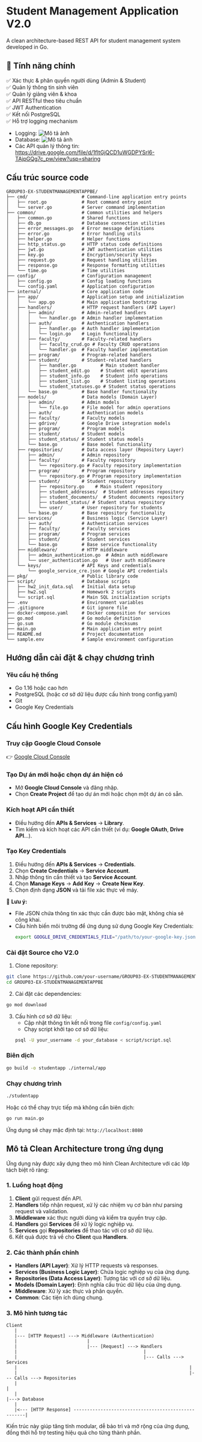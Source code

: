 # Student Management Application V2.0

A clean architecture-based REST API for student management system developed in Go.

## 📌 Tính năng chính

✅ Xác thực & phân quyền người dùng (Admin & Student)  
✅ Quản lý thông tin sinh viên  
✅ Quản lý giảng viên & khoa  
✅ API RESTful theo tiêu chuẩn  
✅ JWT Authentication  
✅ Kết nối PostgreSQL  
✅ Hỗ trợ logging mechanism 

- Logging: ![Mô tả ảnh](https://drive.google.com/uc?export=view&id=1zCnBiLaXG0_FXsMJADCTP6QotH2f5O7v)
- Database: ![Mô tả ảnh](https://drive.google.com/uc?export=view&id=1BWt2RhYNFv75lJ-AtvPTgho0oXOA_Z55)
- Các API quản lý thông tin: https://drive.google.com/file/d/1fItGjQCD1uWGDPYSrl6-TAjpGQg7c_pw/view?usp=sharing

## Cấu trúc source code

```
GROUP03-EX-STUDENTMANAGEMENTAPPBE/
├── cmd/                    # Command-line application entry points
│   ├── root.go             # Root command entry point
│   └── server.go           # Server command implementation
├── common/                 # Common utilities and helpers
│   ├── common.go           # Shared functions
│   ├── db.go               # Database connection utilities
│   ├── error_messages.go   # Error message definitions
│   ├── error.go            # Error handling utils
│   ├── helper.go           # Helper functions
│   ├── http_status.go      # HTTP status code definitions
│   ├── jwt.go              # JWT authentication utilities
│   ├── key.go              # Encryption/security keys
│   ├── request.go          # Request handling utilities
│   ├── response.go         # Response formatting utilities
│   └── time.go             # Time utilities
├── config/                 # Configuration management
│   ├── config.go           # Config loading functions
│   └── config.yaml         # Application configuration
├── internal/               # Core application code
│   ├── app/                # Application setup and initialization
│   │   └── app.go          # Main application bootstrap
│   ├── handlers/           # HTTP request handlers (API Layer)
│   │   ├── admin/          # Admin-related handlers
│   │   │   └── handler.go  # Admin handler implementation
│   │   ├── auth/           # Authentication handlers
│   │   │   ├── handler.go  # Auth handler implementation
│   │   │   └── login.go    # Login functionality
│   │   ├── faculty/        # Faculty-related handlers
│   │   │   ├── faculty_crud.go # Faculty CRUD operations
│   │   │   └── handler.go  # Faculty handler implementation
│   │   ├── program/        # Program-related handlers
│   │   ├── student/        # Student-related handlers
│   │   │   ├── handler.go         # Main student handler
│   │   │   ├── student_edit.go    # Student edit operations
│   │   │   ├── student_info.go    # Student info operations
│   │   │   ├── student_list.go    # Student listing operations
│   │   │   └── student_statuses.go # Student status operations
│   │   └── base.go         # Base handler functionality
│   ├── models/             # Data models (Domain Layer)
│   │   ├── admin/          # Admin models
│   │   │   └── file.go     # File model for admin operations
│   │   ├── auth/           # Authentication models
│   │   ├── faculty/        # Faculty models
│   │   ├── gdrive/         # Google Drive integration models
│   │   ├── program/        # Program models
│   │   ├── student/        # Student models
│   │   ├── student_status/ # Student status models
│   │   └── base.go         # Base model functionality
│   ├── repositories/       # Data access layer (Repository Layer)
│   │   ├── admin/          # Admin repository
│   │   ├── faculty/        # Faculty repository
│   │   │   └── repository.go # Faculty repository implementation
│   │   ├── program/        # Program repository
│   │   │   └── repository.go # Program repository implementation
│   │   ├── student/        # Student repository
│   │   │   ├── repository.go    # Main student repository
│   │   │   ├── student_addresses/  # Student addresses repository
│   │   │   ├── student_documents/  # Student documents repository
│   │   │   ├── student_status/ # Student status repository 
│   │   │   └── user/       # User repository for students
│   │   └── base.go         # Base repository functionality
│   ├── services/           # Business logic (Service Layer)
│   │   ├── auth/           # Authentication services
│   │   ├── faculty/        # Faculty services
│   │   ├── program/        # Program services
│   │   ├── student/        # Student services
│   │   └── base.go         # Base service functionality
│   ├── middleware/         # HTTP middleware
│   │   ├── admin_authentication.go  # Admin auth middleware
│   │   └── user_authentication.go   # User auth middleware
│   └── keys/               # API Keys and credentials
│       └── google_service_cre.json # Google API credentials
├── pkg/                    # Public library code
├── script/                 # Database scripts
│   ├── hw2_init_data.sql   # Initial data setup
│   ├── hw2.sql             # Homework 2 scripts
│   └── script.sql          # Main SQL initialization scripts
├── .env                    # Environment variables
├── .gitignore              # Git ignore file
├── docker-compose.yaml     # Docker composition for services
├── go.mod                  # Go module definition
├── go.sum                  # Go module checksums
├── main.go                 # Main application entry point
├── README.md               # Project documentation
└── sample.env              # Sample environment configuration
```

## Hướng dẫn cài đặt & chạy chương trình

### Yêu cầu hệ thống
- Go 1.16 hoặc cao hơn
- PostgreSQL (hoặc cơ sở dữ liệu được cấu hình trong config.yaml)
- Git
- Google Key Credentials


## Cấu hình Google Key Credentials

### Truy cập Google Cloud Console
👉 [Google Cloud Console](https://console.cloud.google.com/)

### Tạo Dự án mới hoặc chọn dự án hiện có
- Mở **Google Cloud Console** và đăng nhập.
- Chọn **Create Project** để tạo dự án mới hoặc chọn một dự án có sẵn.

### Kích hoạt API cần thiết
- Điều hướng đến **APIs & Services** → **Library**.
- Tìm kiếm và kích hoạt các API cần thiết (ví dụ: **Google OAuth**, **Drive API**...).

### Tạo Key Credentials
1. Điều hướng đến **APIs & Services** → **Credentials**.
2. Chọn **Create Credentials** → **Service Account**.
3. Nhập thông tin cần thiết và tạo **Service Account**.
4. Chọn **Manage Keys** → **Add Key** → **Create New Key**.
5. Chọn định dạng **JSON** và tải file xác thực về máy.

📌 **Lưu ý:**  
- File JSON chứa thông tin xác thực cần được bảo mật, không chia sẻ công khai.  
- Cấu hình biến môi trường để ứng dụng sử dụng Google Key Credentials:
  ```bash
  export GOOGLE_DRIVE_CREDENTIALS_FILE="/path/to/your-google-key.json"
  ```


### Cài đặt Source cho V2.0

1. Clone repository:
```bash
git clone https://github.com/your-username/GROUP03-EX-STUDENTMANAGEMENTAPPBE.git
cd GROUP03-EX-STUDENTMANAGEMENTAPPBE
```

2. Cài đặt các dependencies:
```bash
go mod download
```

3. Cấu hình cơ sở dữ liệu:
   - Cập nhật thông tin kết nối trong file `config/config.yaml`
   - Chạy script khởi tạo cơ sở dữ liệu:
   ```bash
   psql -U your_username -d your_database < script/script.sql
   ```

### Biên dịch

```bash
go build -o studentapp ./internal/app
```

### Chạy chương trình

```bash
./studentapp
```

Hoặc có thể chạy trực tiếp mà không cần biên dịch:

```bash
go run main.go
```

Ứng dụng sẽ chạy mặc định tại: `http://localhost:8080`

## Mô tả Clean Architecture trong ứng dụng

Ứng dụng này được xây dựng theo mô hình Clean Architecture với các lớp tách biệt rõ ràng:

### 1. Luồng hoạt động

1. **Client** gửi request đến API.
2. **Handlers** tiếp nhận request, xử lý các nhiệm vụ cơ bản như parsing request và validation.
3. **Middleware** xác thực người dùng và kiểm tra quyền truy cập.
4. **Handlers** gọi **Services** để xử lý logic nghiệp vụ.
5. **Services** gọi **Repositories** để thao tác với cơ sở dữ liệu.
6. Kết quả được trả về cho **Client** qua **Handlers**.

### 2. Các thành phần chính

- **Handlers (API Layer)**: Xử lý HTTP requests và responses.
- **Services (Business Logic Layer)**: Chứa logic nghiệp vụ của ứng dụng.
- **Repositories (Data Access Layer)**: Tương tác với cơ sở dữ liệu.
- **Models (Domain Layer)**: Định nghĩa cấu trúc dữ liệu của ứng dụng.
- **Middleware**: Xử lý xác thực và phân quyền.
- **Common**: Các tiện ích dùng chung.

### 3. Mô hình tương tác

```
Client
   |
   |--- [HTTP Request] ---> Middleware (Authentication)
   |                          |
   |                          |--- [Request] ---> Handlers
   |                                               |
   |                                               |--- Calls ---> Services
   |                                                                |
   |                                                                |--- Calls ---> Repositories
   |                                                                                 |
   |                                                                                 |---> Database
   |                          
   |<--- [HTTP Response] ----------------------------------------------------|
```

Kiến trúc này giúp tăng tính modular, dễ bảo trì và mở rộng của ứng dụng, đồng thời hỗ trợ testing hiệu quả cho từng thành phần.
